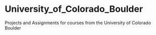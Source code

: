 # University_of_Colorado_Boulder
Projects and Assignments for courses from the University of Colorado Boulder
